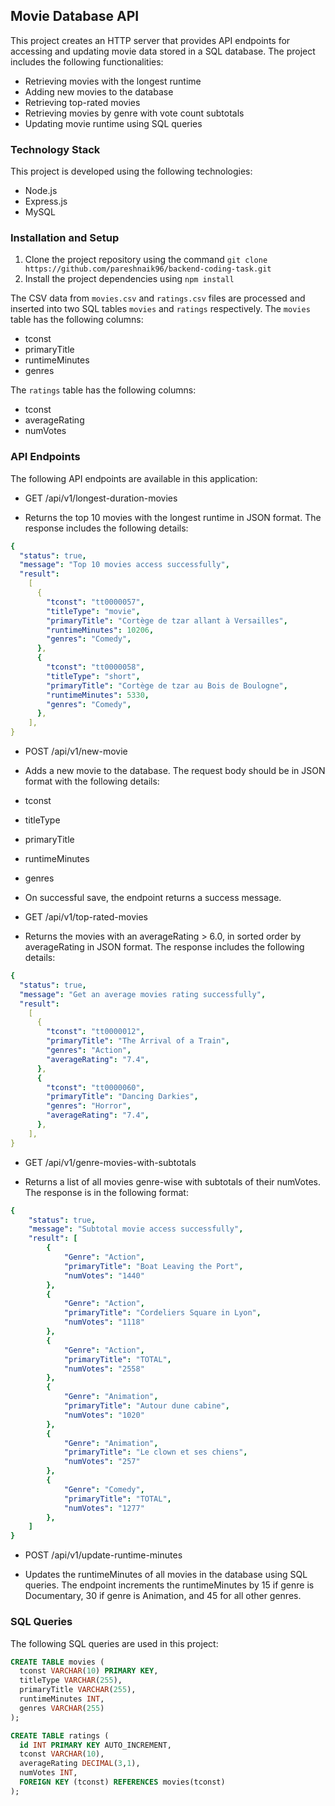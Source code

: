 ## Movie Database API

This project creates an HTTP server that provides API endpoints for accessing and updating movie data stored in a SQL database. The project includes the following functionalities:

- Retrieving movies with the longest runtime
- Adding new movies to the database
- Retrieving top-rated movies
- Retrieving movies by genre with vote count subtotals
- Updating movie runtime using SQL queries

### Technology Stack

This project is developed using the following technologies:

- Node.js
- Express.js
- MySQL

### Installation and Setup

1. Clone the project repository using the command `git clone https://github.com/pareshnaik96/backend-coding-task.git`
2. Install the project dependencies using `npm install`

The CSV data from `movies.csv` and `ratings.csv` files are processed and inserted into two SQL tables `movies` and `ratings` respectively. The `movies` table has the following columns:

- tconst
- primaryTitle
- runtimeMinutes
- genres

The `ratings` table has the following columns:

- tconst
- averageRating
- numVotes

### API Endpoints

The following API endpoints are available in this application:

- GET /api/v1/longest-duration-movies

* Returns the top 10 movies with the longest runtime in JSON format. The response includes the following details:

```yaml
{
  "status": true,
  "message": "Top 10 movies access successfully",
  "result":
    [
      {
        "tconst": "tt0000057",
        "titleType": "movie",
        "primaryTitle": "Cortège de tzar allant à Versailles",
        "runtimeMinutes": 10206,
        "genres": "Comedy",
      },
      {
        "tconst": "tt0000058",
        "titleType": "short",
        "primaryTitle": "Cortège de tzar au Bois de Boulogne",
        "runtimeMinutes": 5330,
        "genres": "Comedy",
      },
    ],
}
```

- POST /api/v1/new-movie

- Adds a new movie to the database. The request body should be in JSON format with the following details:

- tconst
- titleType
- primaryTitle
- runtimeMinutes
- genres

- On successful save, the endpoint returns a success message.

- GET /api/v1/top-rated-movies

- Returns the movies with an averageRating > 6.0, in sorted order by averageRating in JSON format. The response includes the following details:

```yaml
{
  "status": true,
  "message": "Get an average movies rating successfully",
  "result":
    [
      {
        "tconst": "tt0000012",
        "primaryTitle": "The Arrival of a Train",
        "genres": "Action",
        "averageRating": "7.4",
      },
      {
        "tconst": "tt0000060",
        "primaryTitle": "Dancing Darkies",
        "genres": "Horror",
        "averageRating": "7.4",
      },
    ],
}
```

- GET /api/v1/genre-movies-with-subtotals

- Returns a list of all movies genre-wise with subtotals of their numVotes. The response is in the following format:

```yaml
{
    "status": true,
    "message": "Subtotal movie access successfully",
    "result": [
        {
            "Genre": "Action",
            "primaryTitle": "Boat Leaving the Port",
            "numVotes": "1440"
        },
        {
            "Genre": "Action",
            "primaryTitle": "Cordeliers Square in Lyon",
            "numVotes": "1118"
        },
        {
            "Genre": "Action",
            "primaryTitle": "TOTAL",
            "numVotes": "2558"
        },
        {
            "Genre": "Animation",
            "primaryTitle": "Autour dune cabine",
            "numVotes": "1020"
        },
        {
            "Genre": "Animation",
            "primaryTitle": "Le clown et ses chiens",
            "numVotes": "257"
        },
        {
            "Genre": "Comedy",
            "primaryTitle": "TOTAL",
            "numVotes": "1277"
        },
    ]
}
```
 

- POST /api/v1/update-runtime-minutes

- Updates the runtimeMinutes of all movies in the database using SQL queries. The endpoint increments the runtimeMinutes by 15 if genre is Documentary, 30 if genre is Animation, and 45 for all other genres.

### SQL Queries

The following SQL queries are used in this project:

```sql
CREATE TABLE movies (
  tconst VARCHAR(10) PRIMARY KEY,
  titleType VARCHAR(255),
  primaryTitle VARCHAR(255),
  runtimeMinutes INT,
  genres VARCHAR(255)
);

CREATE TABLE ratings (
  id INT PRIMARY KEY AUTO_INCREMENT,
  tconst VARCHAR(10),
  averageRating DECIMAL(3,1),
  numVotes INT,
  FOREIGN KEY (tconst) REFERENCES movies(tconst)
);

```
